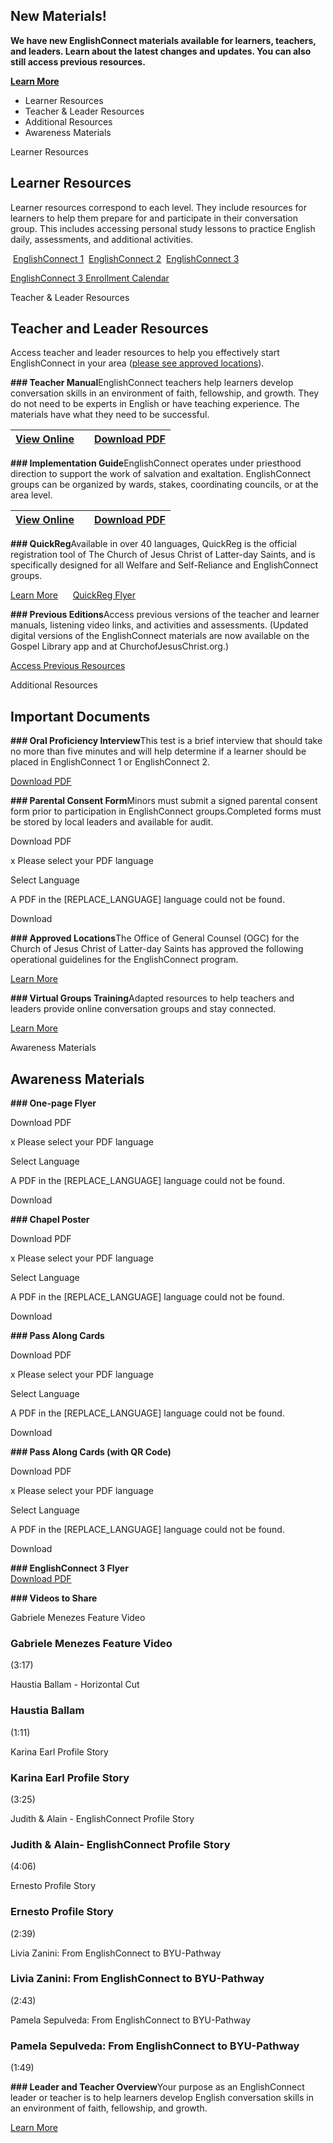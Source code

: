 

New Materials!
--------------

**We have new EnglishConnect materials available for learners, teachers, and leaders. Learn about the latest changes and updates. You can also still access previous resources.**

[**Learn More**](https://www.englishconnect.org/updates)





* Learner Resources
* Teacher \& Leader Resources
* Additional Resources
* Awareness Materials




Learner Resources















Learner Resources
-----------------



Learner resources correspond to each level. They include resources for learners to help them prepare for and participate in their conversation group. This includes accessing personal study lessons to practice English daily, assessments, and additional activities.

 [EnglishConnect 1](https://www.englishconnect.org/learner-resources#level-1)  [EnglishConnect 2](https://www.englishconnect.org/learner-resources#level-2)  [EnglishConnect 3](https://www.englishconnect.org/learner-resources#level-3)

[EnglishConnect 3 Enrollment Calendar](https://www.englishconnect.org/ec3-enrollment-calendar)  



  










Teacher \& Leader Resources















Teacher and Leader Resources
----------------------------

Access teacher and leader resources to help you effectively start EnglishConnect in your area ([please see approved locations](https://www.englishconnect.org/approved-locations)). 


  














**### Teacher Manual**EnglishConnect teachers help learners develop conversation skills in an environment of faith, fellowship, and growth. They do not need to be experts in English or have teaching experience. The materials have what they need to be successful.  
  




| [View Online](https://www.churchofjesuschrist.org/study/manual/englishconnect-teacher) |  | [Download PDF](https://www.englishconnect.org/teacher-manual-english.pdf) |
| --- | --- | --- |


  














**### Implementation Guide**EnglishConnect operates under priesthood direction to support the work of salvation and exaltation. EnglishConnect groups can be organized by wards, stakes, coordinating councils, or at the area level.  
  




| [View Online](https://www.churchofjesuschrist.org/study/manual/englishconnect-leader) |  | [Download PDF](https://www.englishconnect.org/implementation-guide-english.pdf) |
| --- | --- | --- |


  














**### QuickReg**Available in over 40 languages, QuickReg is the official registration tool of The Church of Jesus Christ of Latter\-day Saints, and is specifically designed for all Welfare and Self\-Reliance and EnglishConnect groups.   


[Learn More](https://www.englishconnect.org/quickreg)      [QuickReg Flyer](/quickreg-flyer.pdf)


  














**### Previous Editions**Access previous versions of the teacher and learner manuals, listening video links, and activities and assessments. (Updated digital versions of the EnglishConnect materials are now available on the Gospel Library app and at ChurchofJesusChrist.org.)   
  
[Access Previous Resources](https://www.englishconnect.org/previous-activities-and-assessments)


  










Additional Resources





  

Important Documents
-------------------











**### Oral Proficiency Interview**This test is a brief interview that should take no more than five minutes and will help determine if a learner should be placed in EnglishConnect 1 or EnglishConnect 2\.

[Download PDF](https://assets.churchofjesuschrist.org/42/40/4240be337f2911eea0eeeeeeac1ea7c64d6f0219/englishconnect_for_teachers_oral_proficiency_interview.pdf)


  











**### Parental Consent Form**Minors must submit a signed parental consent form prior to participation in EnglishConnect groups.Completed forms must be stored by local leaders and available for audit.  






Download PDF




x
Please select your PDF language

Select Language

A PDF in the \[REPLACE\_LANGUAGE] language could not be found.

Download






  











**### Approved Locations**The Office of General Counsel (OGC) for the Church of Jesus Christ of Latter\-day Saints has approved the following operational guidelines for the EnglishConnect program.

[Learn More](https://www.englishconnect.org/approved-locations)


  











**### Virtual Groups Training**Adapted resources to help teachers and leaders provide online conversation groups and stay connected.

[Learn More](https://www.englishconnect.org/virtual-groups)


  










Awareness Materials





  

Awareness Materials
-------------------














**### One\-page Flyer**





Download PDF




x
Please select your PDF language

Select Language

A PDF in the \[REPLACE\_LANGUAGE] language could not be found.

Download


















**### Chapel Poster**





Download PDF




x
Please select your PDF language

Select Language

A PDF in the \[REPLACE\_LANGUAGE] language could not be found.

Download


















**### Pass Along Cards**





Download PDF




x
Please select your PDF language

Select Language

A PDF in the \[REPLACE\_LANGUAGE] language could not be found.

Download


















**### Pass Along Cards (with QR Code)**





Download PDF




x
Please select your PDF language

Select Language

A PDF in the \[REPLACE\_LANGUAGE] language could not be found.

Download






  














**### EnglishConnect 3 Flyer**  
[Download PDF](https://www.englishconnect.org/ec3-flyer-for-service-missionaries-english-pdf.pdf)




**### Videos to Share**





Gabriele Menezes Feature Video


### Gabriele Menezes Feature Video

(3:17\)







Haustia Ballam \- Horizontal Cut


### Haustia Ballam

(1:11\)







Karina Earl Profile Story


### Karina Earl Profile Story

(3:25\)







Judith \& Alain \- EnglishConnect Profile Story


### Judith \& Alain\- EnglishConnect Profile Story

(4:06\)







Ernesto Profile Story


### Ernesto Profile Story

(2:39\)







Livia Zanini: From EnglishConnect to BYU\-Pathway


### Livia Zanini: From EnglishConnect to BYU\-Pathway

(2:43\)







Pamela Sepulveda: From EnglishConnect to BYU\-Pathway


### Pamela Sepulveda: From EnglishConnect to BYU\-Pathway

(1:49\)  






























**### Leader and Teacher Overview**Your purpose as an EnglishConnect leader or teacher is to help learners develop English conversation skills in an environment of faith, fellowship, and growth.  
  
[Learn More](https://www.englishconnect.org/teacher-and-leader-overview)






